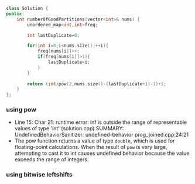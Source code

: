 ```C++
class Solution {
public:
    int numberOfGoodPartitions(vector<int>& nums) {
        unordered_map<int,int>freq;

        int lastDuplicate=0;

        for(int i=0;i<nums.size();++i){
            freq[nums[i]]++;
            if(freq[nums[i]]>1){
                lastDuplicate=i;
            }
        }
            
        return (int)pow(2,nums.size()-(lastDuplicate+1)-1)+1;
    }
};

```

### using pow
- Line 15: Char 21: runtime error: inf is outside the range of representable values of type 'int' (solution.cpp)
SUMMARY: UndefinedBehaviorSanitizer: undefined-behavior prog_joined.cpp:24:21
- The pow function returns a value of type `double`, which is used for floating-point calculations. When the result of `pow` is very large, attempting to cast it to int causes undefined behavior because the value exceeds the range of integers.

### using bitwise leftshifts

